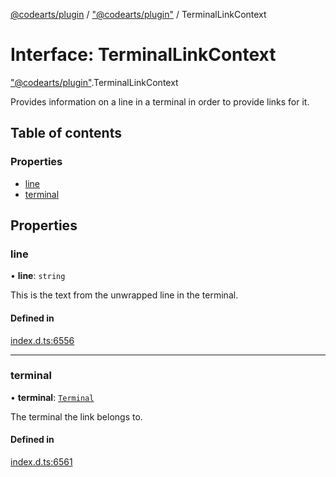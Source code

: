 [@codearts/plugin](../README.md) / ["@codearts/plugin"](../modules/_codearts_plugin_.md) / TerminalLinkContext

# Interface: TerminalLinkContext

["@codearts/plugin"](../modules/_codearts_plugin_.md).TerminalLinkContext

Provides information on a line in a terminal in order to provide links for it.

## Table of contents

### Properties

- [line](codearts_plugin_.TerminalLinkContext.md#line)
- [terminal](codearts_plugin_.TerminalLinkContext.md#terminal)

## Properties

### line

• **line**: `string`

This is the text from the unwrapped line in the terminal.

#### Defined in

[index.d.ts:6556](https://github.com/huaweicloud/cloudide-plugin-api/blob/a055dd0/index.d.ts#L6556)

___

### terminal

• **terminal**: [`Terminal`](codearts_plugin_.Terminal.md)

The terminal the link belongs to.

#### Defined in

[index.d.ts:6561](https://github.com/huaweicloud/cloudide-plugin-api/blob/a055dd0/index.d.ts#L6561)
